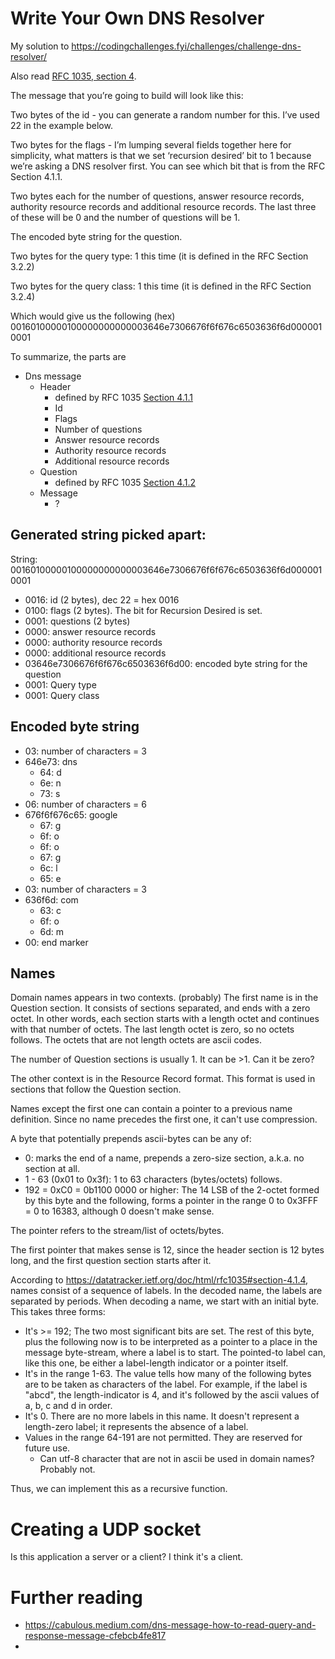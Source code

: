 # Write Your Own DNS Resolver

My solution to https://codingchallenges.fyi/challenges/challenge-dns-resolver/ 

Also read [RFC 1035, section 
4](https://datatracker.ietf.org/doc/html/rfc1035#section-4).

The message that you’re going to build will look like this:

Two bytes of the id - you can generate a random number for this. I’ve used 22 in the example below.

Two bytes for the flags - I’m lumping several fields together here for simplicity, what matters is that we set ‘recursion desired’ bit to 1 because we’re asking a DNS resolver first. You can see which bit that is from the RFC Section 4.1.1.

Two bytes each for the number of questions, answer resource records, authority resource records and additional resource records. The last three of these will be 0 and the number of questions will be 1.

The encoded byte string for the question.

Two bytes for the query type: 1 this time (it is defined in the RFC Section 3.2.2)

Two bytes for the query class: 1 this time (it is defined in the RFC Section 3.2.4)

Which would give us the following (hex) 00160100000100000000000003646e7306676f6f676c6503636f6d0000010001

To summarize, the parts are

- Dns message
  - Header
    - defined by RFC 1035 [Section 4.1.1](https://datatracker.ietf.org/doc/html/rfc1035#section-4.1.1)
    - Id
    - Flags
    - Number of questions
    - Answer resource records
    - Authority resource records
    - Additional resource records
  - Question
    - defined by RFC 1035 [Section 
      4.1.2](https://datatracker.ietf.org/doc/html/rfc1035#section-4.1.2)
  - Message
    - ?

## Generated string picked apart:

String: 00160100000100000000000003646e7306676f6f676c6503636f6d0000010001

- 0016: id (2 bytes), dec 22 = hex 0016
- 0100: flags (2 bytes). The bit for Recursion Desired is set.
- 0001: questions (2 bytes)
- 0000: answer resource records
- 0000: authority resource records
- 0000: additional resource records
- 03646e7306676f6f676c6503636f6d00: encoded byte string for the question
- 0001: Query type
- 0001: Query class

## Encoded byte string

- 03: number of characters = 3
- 646e73: dns 
  - 64: d
  - 6e: n
  - 73: s
- 06: number of characters = 6
- 676f6f676c65: google
  - 67: g
  - 6f: o
  - 6f: o
  - 67: g
  - 6c: l
  - 65: e
- 03: number of characters = 3
- 636f6d: com
  - 63: c
  - 6f: o
  - 6d: m
- 00: end marker

## Names

Domain names appears in two contexts. (probably)
The first name is in the Question section. It consists of sections separated, and ends with a zero octet.
In other words, each section starts with a length octet and continues with that number of octets.
The last length octet is zero, so no octets follows. The octets that are not length octets are ascii codes.

The number of Question sections is usually 1. It can be >1. Can it be zero?

The other context is in the Resource Record format. This format is used in sections that follow the Question section.

Names except the first one can contain a pointer to a previous name definition. Since no name precedes the first one,
it can't use compression.

A byte that potentially prepends ascii-bytes can be any of:
- 0: marks the end of a name, prepends a zero-size section, a.k.a. no section 
at all.
- 1 - 63 (0x01 to 0x3f): 1 to 63 characters (bytes/octets) follows.
- 192 = 0xC0 = 0b1100 0000 or higher: The 14 LSB of the 2-octet formed by 
  this byte and the following, forms a pointer in the range 0 to 0x3FFF = 0 to 16383, although 0 doesn't make sense.

The pointer refers to the stream/list of octets/bytes.

The first pointer that makes sense is 12, since the header section is 12 bytes long,
and the first question section starts after it.

According to https://datatracker.ietf.org/doc/html/rfc1035#section-4.1.4,
names consist of a sequence of labels. In the decoded name, the labels are
separated by periods. When decoding a name, we start with an initial byte.
This takes three forms:

- It's >= 192; The two most significant bits are set. The rest of this byte,
  plus the following now is to be interpreted as a pointer to a place in the
  message byte-stream, where a label is to start. The pointed-to label can,
  like this one, be either a label-length indicator or a pointer itself.
- It's in the range 1-63. The value tells how many of the following bytes
  are to be taken as characters of the label. For example, if the label is
  "abcd", the length-indicator is 4, and it's followed by the ascii values
  of a, b, c and d in order.
- It's 0. There are no more labels in this name. It doesn't represent a
  length-zero label; it represents the absence of a label.
- Values in the range 64-191 are not permitted. They are reserved for future
  use.
  - Can utf-8 character that are not in ascii be used in domain names?
    Probably not.

Thus, we can implement this as a recursive function.

# Creating a UDP socket

Is this application a server or a client? I think it's a client.

# Further reading
 * https://cabulous.medium.com/dns-message-how-to-read-query-and-response-message-cfebcb4fe817
 * 